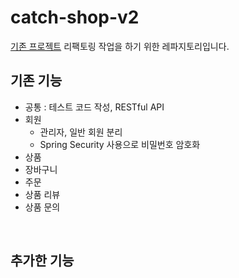 # catch-shop-v2

[기존 프로젝트](https://github.com/yeonjiyeon/catch-shop) 리팩토링 작업을 하기 위한 레파지토리입니다.
## 기존 기능
- 공통 : 테스트 코드 작성, RESTful API
- 회원
  - 관리자, 일반 회원 분리
  - Spring Security 사용으로 비밀번호 암호화
- 상품
- 장바구니
- 주문
- 상품 리뷰
- 상품 문의
</br>



## 추가한 기능
